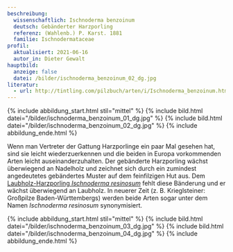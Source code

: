 ```yaml
---
beschreibung:
  wissenschaftlich: Ischnoderma benzoinum
  deutsch: Gebänderter Harzporling
  referenz: (Wahlenb.) P. Karst. 1881
  familie: Ischnodermataceae
profil:
  aktualisiert: 2021-06-16
  autor_in: Dieter Gewalt
hauptbild:
  anzeige: false
  datei: /bilder/ischnoderma_benzoinum_02_dg.jpg
literatur:
  - url: http://tintling.com/pilzbuch/arten/i/Ischnoderma_benzoinum.html
---
```

{% include abbildung_start.html stil="mittel" %}
{% include bild.html datei="/bilder/ischnoderma_benzoinum_01_dg.jpg" %}
{% include bild.html datei="/bilder/ischnoderma_benzoinum_02_dg.jpg" %}
{% include abbildung_ende.html %}

Wenn man Vertreter der Gattung Harzporlinge ein paar Mal gesehen hat, sind sie leicht wiederzuerkennen und die beiden in Europa vorkommenden Arten leicht auseinanderzuhalten. Der gebänderte Harzporling wächst überwiegend an Nadelholz und zeichnet sich durch ein zumindest angedeutetes gebändertes Muster auf dem feinfilzigen Hut aus. Dem [Laubholz-Harzporling *Ischnoderma resinosum*](/pilze/ischnoderma-resinosum-laubholz-harzporling) fehlt diese Bänderung und er wächst überwiegend an Laubholz. In neuerer Zeit (z. B. Krieglsteiner: Großpilze Baden-Württembergs) werden beide Arten sogar unter dem Namen *Ischnoderma resinosum* synonymisiert.

{% include abbildung_start.html stil="mittel" %}
{% include bild.html datei="/bilder/ischnoderma_benzoinum_03_dg.jpg" %}
{% include bild.html datei="/bilder/ischnoderma_benzoinum_04_dg.jpg" %}
{% include abbildung_ende.html %}
